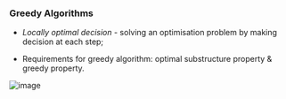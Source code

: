 ### Greedy Algorithms

* _Locally optimal decision_ - solving an optimisation problem by making decision at each step;

* Requirements for greedy algorithm: optimal substructure property & greedy property.

![image](https://github.com/user-attachments/assets/c28b8184-6c40-42d6-9232-96198a136d35)
